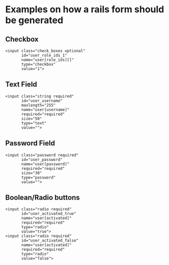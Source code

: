 # Examples on how a rails form should be generated 

## Checkbox
    
    <input class="check_boxes optional" 
           id="user_role_ids_1" 
           name="user[role_ids][]" 
           type="checkbox" 
           value="1">

## Text Field

    <input class="string required"
           id="user_username" 
           maxlength="255"
           name="user[username]"
           required="required"
           size="50"
           type="text"
           value="">

## Password Field

    <input class="password required"
           id="user_password" 
           name="user[password]"
           required="required"
           size="30"
           type="password"
           value="">

## Boolean/Radio buttons

    <input class="radio required" 
           id="user_activated_true" 
           name="user[activated]" 
           required="required" 
           type="radio" 
           value="true">
    <input class="radio required" 
           id="user_activated_false" 
           name="user[activated]" 
           required="required" 
           type="radio" 
           value="false">
